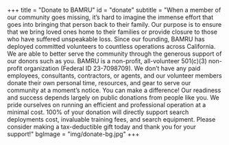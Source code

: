 +++
title = "Donate to BAMRU"
id = "donate"
subtitle = "When a member of our community goes missing, it’s hard to imagine the immense effort that goes into bringing that person back to their family. Our purpose is to ensure that we bring loved ones home to their families or provide closure to those who have suffered unspeakable loss. Since our founding, BAMRU has deployed committed volunteers to countless operations across California. We are able to better serve the community  through the generous support of our donors such as you. BAMRU is a non-profit, all-volunteer 501(c)(3) non-profit organization (Federal ID 23-7098709). We don’t have any paid employees, consultants, contractors, or agents, and our volunteer members donate their own personal time, resources, and gear to serve our community at a moment’s notice. You can make a difference! Our readiness and success depends largely on public donations from people like you.  We pride ourselves on running an efficient and professional operation at a minimal cost. 100% of  your donation will directly support search deployments cost, invaluable training fees, and search equipment. Please consider making a tax-deductible gift today and thank you for your support!"
bgImage = "img/donate-bg.jpg"
+++